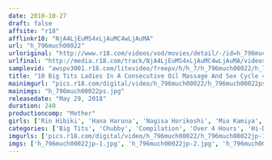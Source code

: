 ```yaml
---
date: 2018-10-27
draft: false
affsite: "r18"
afflinkr18: "NjA4LjEuMS4xLjAuMC4wLjAuMA"
url: "h_796much00022"
urloriginal: "http://www.r18.com/videos/vod/movies/detail/-/id=h_796much00022"
urlfinal: "http://media.r18.com/track/NjA4LjEuMS4xLjAuMC4wLjAuMA/videos/vod/movies/detail/-/id=h_796much00022"
samplevid: "awspv3001.r18.com/litevideo/freepv/h/h_7/h_796much00022/h_796much00022_dmb_w.mp4"
title: "10 Big Tits Ladies In A Consecutive Oil Massage And Sex Cycle 4 Hours"
mainimgurl: "pics.r18.com/digital/video/h_796much00022/h_796much00022ps.jpg"
mainimgs: "h_796much00022ps.jpg"
releasedate: "May 29, 2018"
duration: 240
productioncomp: "Mother"
girls: ['Rin Hibiki', 'Hana Haruna', 'Nagisa Horikoshi', 'Mio Kamiya', 'Remi Ishihara', 'Fujiko Hamasato']
categories: ['Big Tits', 'Chubby', 'Compilation', 'Over 4 Hours', 'Hi-Def']
imgurls: ['pics.r18.com/digital/video/h_796much00022/h_796much00022jp-1.jpg', 'pics.r18.com/digital/video/h_796much00022/h_796much00022jp-2.jpg', 'pics.r18.com/digital/video/h_796much00022/h_796much00022jp-3.jpg', 'pics.r18.com/digital/video/h_796much00022/h_796much00022jp-4.jpg', 'pics.r18.com/digital/video/h_796much00022/h_796much00022jp-5.jpg', 'pics.r18.com/digital/video/h_796much00022/h_796much00022jp-6.jpg', 'pics.r18.com/digital/video/h_796much00022/h_796much00022jp-7.jpg', 'pics.r18.com/digital/video/h_796much00022/h_796much00022jp-8.jpg', 'pics.r18.com/digital/video/h_796much00022/h_796much00022jp-9.jpg', 'pics.r18.com/digital/video/h_796much00022/h_796much00022jp-10.jpg', 'pics.r18.com/digital/video/h_796much00022/h_796much00022jp-11.jpg', 'pics.r18.com/digital/video/h_796much00022/h_796much00022jp-12.jpg', 'pics.r18.com/digital/video/h_796much00022/h_796much00022jp-13.jpg', 'pics.r18.com/digital/video/h_796much00022/h_796much00022jp-14.jpg', 'pics.r18.com/digital/video/h_796much00022/h_796much00022jp-15.jpg', 'pics.r18.com/digital/video/h_796much00022/h_796much00022jp-16.jpg', 'pics.r18.com/digital/video/h_796much00022/h_796much00022jp-17.jpg', 'pics.r18.com/digital/video/h_796much00022/h_796much00022jp-18.jpg', 'pics.r18.com/digital/video/h_796much00022/h_796much00022jp-19.jpg', 'pics.r18.com/digital/video/h_796much00022/h_796much00022jp-20.jpg']
imgs: ['h_796much00022jp-1.jpg', 'h_796much00022jp-2.jpg', 'h_796much00022jp-3.jpg', 'h_796much00022jp-4.jpg', 'h_796much00022jp-5.jpg', 'h_796much00022jp-6.jpg', 'h_796much00022jp-7.jpg', 'h_796much00022jp-8.jpg', 'h_796much00022jp-9.jpg', 'h_796much00022jp-10.jpg', 'h_796much00022jp-11.jpg', 'h_796much00022jp-12.jpg', 'h_796much00022jp-13.jpg', 'h_796much00022jp-14.jpg', 'h_796much00022jp-15.jpg', 'h_796much00022jp-16.jpg', 'h_796much00022jp-17.jpg', 'h_796much00022jp-18.jpg', 'h_796much00022jp-19.jpg', 'h_796much00022jp-20.jpg']
---
```

